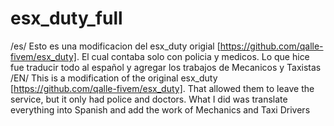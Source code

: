 # esx_duty_full
/es/ Esto es una modificacion del esx_duty origial [https://github.com/qalle-fivem/esx_duty]. El cual contaba solo con policia y medicos. Lo que hice fue traducir todo al español y agregar los trabajos de Mecanicos y Taxistas        /EN/ This is a modification of the original esx_duty [https://github.com/qalle-fivem/esx_duty]. That allowed them to leave the service, but it only had police and doctors. What I did was translate everything into Spanish and add the work of Mechanics and Taxi Drivers
